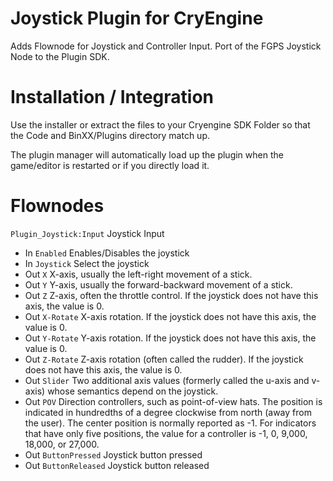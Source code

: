 Joystick Plugin for CryEngine
=============================
Adds Flownode for Joystick and Controller Input.
Port of the FGPS Joystick Node to the Plugin SDK.

Installation / Integration
==========================
Use the installer or extract the files to your Cryengine SDK Folder so that the Code and BinXX/Plugins directory match up.

The plugin manager will automatically load up the plugin when the game/editor is restarted or if you directly load it.

Flownodes
=========
```Plugin_Joystick:Input``` Joystick Input
* In ```Enabled``` Enables/Disables the joystick
* In ```Joystick``` Select the joystick
* Out ```X``` X-axis, usually the left-right movement of a stick.
* Out ```Y``` Y-axis, usually the forward-backward movement of a stick.
* Out ```Z``` Z-axis, often the throttle control. If the joystick does not have this axis, the value is 0.
* Out ```X-Rotate``` X-axis rotation. If the joystick does not have this axis, the value is 0.
* Out ```Y-Rotate``` Y-axis rotation. If the joystick does not have this axis, the value is 0.
* Out ```Z-Rotate``` Z-axis rotation (often called the rudder). If the joystick does not have this axis, the value is 0.
* Out ```Slider``` Two additional axis values (formerly called the u-axis and v-axis) whose semantics depend on the joystick.
* Out ```POV``` Direction controllers, such as point-of-view hats.
  The position is indicated in hundredths of a degree clockwise from north (away from the user).
  The center position is normally reported as -1.
  For indicators that have only five positions, the value for a controller is -1, 0, 9,000, 18,000, or 27,000.
* Out ```ButtonPressed``` Joystick button pressed
* Out ```ButtonReleased``` Joystick button released